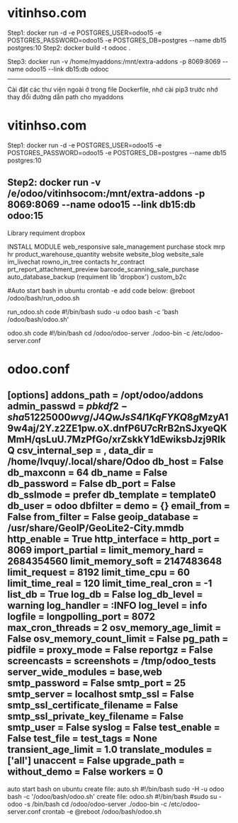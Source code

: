 # vitinhso.com
Step1:
	docker run -d -e POSTGRES_USER=odoo15 -e POSTGRES_PASSWORD=odoo15 -e POSTGRES_DB=postgres --name db15 postgres:10
Step2:
	docker build -t odooc .

Step3:
	docker run -v /home/myaddons:/mnt/extra-addons -p 8069:8069 --name odoo15 --link db15:db odooc



******* 
Cài đặt các thư viện ngoài ở trong file Dockerfile, nhớ cài pip3 trước
nhớ thay đổi đường dẫn path cho myaddons

# vitinhso.com


Step1:
	docker run -d -e POSTGRES_USER=odoo15 -e POSTGRES_PASSWORD=odoo15 -e POSTGRES_DB=postgres --name db15 postgres:10

Step2:
	docker run -v /e/odoo/vitinhsocom:/mnt/extra-addons -p 8069:8069 --name odoo15 --link db15:db odoo:15
----------------
Library requiment
	dropbox

INSTALL MODULE
	web_responsive
	sale_management
	purchase
	stock
	mrp
	hr
	product_warehouse_quantity
	website
	website_blog
	website_sale
	im_livechat
	rowno_in_tree
	contacts
	hr_contract
	prt_report_attachment_preview
	barcode_scanning_sale_purchase
	auto_database_backup (requiment lib 'dropbox')
	custom_b2c

#Auto start bash in ubuntu
crontab -e
add code below:
@reboot /odoo/bash/run_odoo.sh

run_odoo.sh  code
	#!/bin/bash
	sudo -u odoo bash -c 'bash /odoo/bash/odoo.sh'

odoo.sh code
	#!/bin/bash
	cd /odoo/odoo-server
	./odoo-bin -c /etc/odoo-server.conf

# odoo.conf
[options]
addons_path = /opt/odoo/addons
admin_passwd = $pbkdf2-sha512$25000$wvg/J4QwJsS4l1KqFYKQ8g$MzyA19w4aj/2Y.z2ZE1pw.oX.dnfP6U7cRrB2nSJxyeQKMmH/qsLuU.7MzPfGo/xrZskkY1dEwiksbJzj9RlkQ
csv_internal_sep = ,
data_dir = /home/lvquy/.local/share/Odoo
db_host = False
db_maxconn = 64
db_name = False
db_password = False
db_port = False
db_sslmode = prefer
db_template = template0
db_user = odoo
dbfilter = 
demo = {}
email_from = False
from_filter = False
geoip_database = /usr/share/GeoIP/GeoLite2-City.mmdb
http_enable = True
http_interface = 
http_port = 8069
import_partial = 
limit_memory_hard = 2684354560
limit_memory_soft = 2147483648
limit_request = 8192
limit_time_cpu = 60
limit_time_real = 120
limit_time_real_cron = -1
list_db = True
log_db = False
log_db_level = warning
log_handler = :INFO
log_level = info
logfile = 
longpolling_port = 8072
max_cron_threads = 2
osv_memory_age_limit = False
osv_memory_count_limit = False
pg_path = 
pidfile = 
proxy_mode = False
reportgz = False
screencasts = 
screenshots = /tmp/odoo_tests
server_wide_modules = base,web
smtp_password = False
smtp_port = 25
smtp_server = localhost
smtp_ssl = False
smtp_ssl_certificate_filename = False
smtp_ssl_private_key_filename = False
smtp_user = False
syslog = False
test_enable = False
test_file = 
test_tags = None
transient_age_limit = 1.0
translate_modules = ['all']
unaccent = False
upgrade_path = 
without_demo = False
workers = 0
---------
auto start bash on ubuntu
create file: auto.sh
	#!/bin/bash
	sudo -H -u odoo bash -c '/odoo/bash/odoo.sh'
create file: odoo.sh
	#!/bin/bash
	#sudo su - odoo -s /bin/bash
	cd /odoo/odoo-server
	./odoo-bin -c /etc/odoo-server.conf
crontab -e
	@reboot /odoo/bash/odoo.sh
